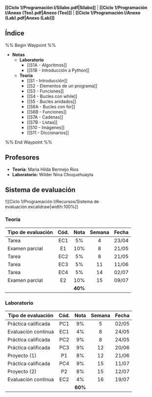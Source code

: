 **[[Ciclo 1/Programación I/Sílabo.pdf|Sílabo]]** | **[[Ciclo 1/Programación I/Anexo (Teo).pdf|Anexo (Teo)]]** | **[[Ciclo 1/Programación I/Anexo (Lab).pdf|Anexo (Lab)]]**

## Índice

%% Begin Waypoint %%
- **Notas**
	- **Laboratorio**
		- [[S1A - Algoritmos]]
		- [[S1B - Introducción a Python]]
	- **Teoría**
		- [[S1 - Introducción]]
		- [[S2 - Elementos de un programa]]
		- [[S3 - Funciones]]
		- [[S4 - Bucles con while]]
		- [[S5  - Bucles anidados]]
		- [[S6A - Bucles con for]]
		- [[S6B - Funciones]]
		- [[S7A - Cadenas]]
		- [[S7B - Listas]]
		- [[S10 - Imágenes]]
		- [[S11 - Diccionarios]]

%% End Waypoint %%

## Profesores

- **Teoría**: Maria Hilda Bermejo Rios
- **Laboratorio:** Wilder Nina Choquehuayta

## Sistema de evaluación

![[Ciclo 1/Programación I/Recursos/Sistema de evaluación.excalidraw|width:100%]]

### Teoría

| Tipo de evaluación | Cód. |  Nota   | Semana | Fecha |
| ------------------ | :--: | :-----: | :----: | :---: |
| Tarea              | EC1  |   5%    |   4    | 23/04 |
| Examen parcial     |  E1  |   10%   |   8    | 21/05 |
| Tarea              | EC2  |   5%    |   8    | 21/05 |
| Tarea              | EC3  |   5%    |   11   | 11/06 |
| Tarea              | EC4  |   5%    |   14   | 02/07 |
| Examen parcial     |  E2  |   10%   |   15   | 09/07 |
|                    |      | **40%** |        |       |

### Laboratorio

| Tipo de evaluación  | Cód. |  Nota   | Semana | Fecha |
| ------------------- | :--: | :-----: | :----: | :---: |
| Práctica calificada | PC1  |   9%    |   5    | 02/05 |
| Evaluación continua | EC1  |   4%    |   8    | 24/05 |
| Práctica calificada | PC2  |   9%    |   8    | 24/05 |
| Práctica calificada | PC3  |   9%    |   12   | 20/06 |
| Proyecto (1)        |  P1  |   8%    |   12   | 21/06 |
| Práctica calificada | PC4  |   9%    |   15   | 11/07 |
| Proyecto (2)        |  P2  |   8%    |   15   | 12/07 |
| Evaluación continua | EC2  |   4%    |   16   | 19/07 |
|                     |      | **60%** |        |       |